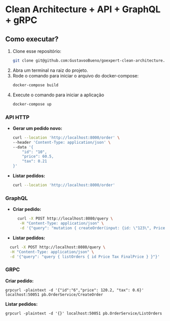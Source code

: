 # Clean Architecture + API + GraphQL + gRPC

## Como executar?

1. Clone esse repositório:
   ```sh
   git clone git@github.com:GustavooBueno/goexpert-clean-architecture.git
    ```
2. Abra um terminal na raiz do projeto.
3. Rode o comando para iniciar o arquivo do docker-compose:
   ```sh
   docker-compose build
   ```
4. Execute o comando para iniciar a aplicação
   ```sh
   docker-compose up
   ```
   
###  API HTTP

- **Gerar um pedido novo:**

  ```sh
  curl --location 'http://localhost:8000/order' \
  --header 'Content-Type: application/json' \
  --data '{
      "id": "10",
      "price": 60.5,
      "tax": 0.21
  }'
  ```

- **Listar pedidos:**

  ```sh
  curl --location 'http://localhost:8000/order'
  ```


###  GraphQL

- **Criar pedido:**

  ```sh
    curl -X POST http://localhost:8080/query \
     -H "Content-Type: application/json" \
     -d '{"query": "mutation { createOrder(input: {id: \"123\", Price: 100.50, Tax: 0.15}) { id Price Tax FinalPrice } }"}'
  ```

- **Listar pedidos:**
  
```sh
  curl -X POST http://localhost:8080/query \
  -H "Content-Type: application/json" \
  -d '{"query": "query { listOrders { id Price Tax FinalPrice } }"}'
 ```

### GRPC 

**Criar pedido:**

    grpcurl -plaintext -d '{"id":"6","price": 120.2, "tax": 0.6}' localhost:50051 pb.OrderService/CreateOrder


**Listar pedidos:**

    grpcurl -plaintext -d '{}' localhost:50051 pb.OrderService/ListOrders
      
